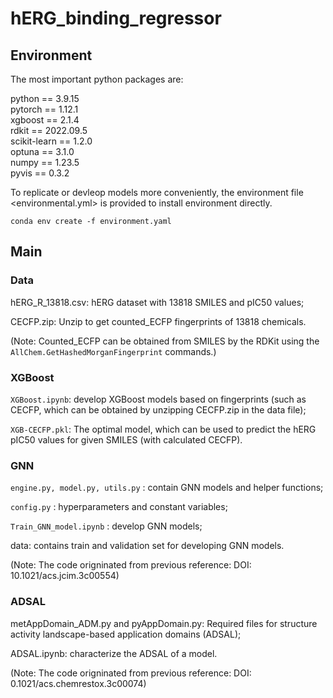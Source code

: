 # hERG_binding_regressor   
## Environment

The most important python packages are:   

python == 3.9.15   
pytorch == 1.12.1   
xgboost == 2.1.4   
rdkit == 2022.09.5   
scikit-learn == 1.2.0   
optuna == 3.1.0   
numpy == 1.23.5   
pyvis == 0.3.2   

To replicate or devleop models more conveniently, the environment file <environmental.yml> is provided to install environment directly.    


```
conda env create -f environment.yaml
```   


## Main

### Data   
   hERG_R_13818.csv: hERG dataset with 13818 SMILES and pIC50 values;    
   
   CECFP.zip: Unzip to get counted_ECFP fingerprints of 13818 chemicals.

   (Note: Counted_ECFP can be obtained from SMILES by the RDKit using the ```AllChem.GetHashedMorganFingerprint``` commands.)

### XGBoost  
   ```XGBoost.ipynb```: develop XGBoost models based on fingerprints (such as CECFP, which can be obtained by unzipping CECFP.zip in the data file);  
   
   ```XGB-CECFP.pkl```: The optimal model, which can be used to predict the hERG pIC50 values for given SMILES (with calculated CECFP).      

### GNN     
   ```engine.py, model.py, utils.py```  : contain GNN models and helper functions;
   
   ```config.py``` : hyperparameters and constant variables;
   
   ``` Train_GNN_model.ipynb ``` : develop GNN models;
   
   data: contains train and validation set for developing GNN models.
   
   (Note: The code origninated from previous reference: DOI: 10.1021/acs.jcim.3c00554)
        
        
        
        
        
        
        
        
        
        
        
        
        
        
        
        
        
        
        
        
        
           
### ADSAL   
   metAppDomain_ADM.py and pyAppDomain.py: Required files for structure activity landscape-based application domains (ADSAL);   
   
   ADSAL.ipynb: characterize the ADSAL of a model.   
   
   (Note: The code origninated from previous reference: DOI: 0.1021/acs.chemrestox.3c00074)
        
        
        
        
        
        
        
        
        
        
        
        
        
        
        
        
        
        
        
        
        
        
        
        
        
        
        
        
        
        
        
        
        
        




